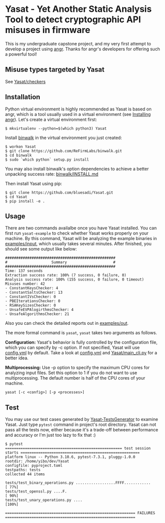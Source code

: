 # Yasat - Yet Another Static Analysis Tool to detect cryptographic API misuses in firmware

This is my undergraduate capstone project, and my very first attempt to develop a project using 
[angr](https://github.com/angr/angr). Thanks for angr's developers for offering such a powerful tool!

## Misuse types targeted by Yasat

See [Yasat/checkers](Yasat/checkers)

## Installation

Python virtual environment is highly recommended as Yasat is based on angr, which is a tool usually used in a virtual environment (see [Installing angr](https://docs.angr.io/introductory-errata/install)). Let's create a virtual environment first:

```
$ mkvirtualenv --python=$(which python3) Yasat
```

Install [binwalk](https://github.com/ReFirmLabs/binwalk) in the virtual environment you just created:
```
$ workon Yasat
$ git clone https://github.com/ReFirmLabs/binwalk.git
$ cd binwalk
$ sudo `which python` setup.py install
```

You may also install binwalk's option dependencies to achieve a better unpacking success rate: [binwalk/INSTALL.md](https://github.com/ReFirmLabs/binwalk/blob/master/INSTALL.md)

Then install Yasat using pip:
```
$ git clone https://github.com/bluesadi/Yasat.git
$ cd Yasat
$ pip install -e .
```

## Usage

There are two commands availalbe once you have Yasat installed. You can first run `yasat-example` to check whether Yasat works properly on your machine. By this command, Yasat will be analyzing the example binaries in [examples/input](examples/input), which usually takes several minutes. After finished, you should see some output like below:
```
##################################################
#                    Summary                     #
##################################################
Time: 137 seconds
Extraction success rate: 100% (7 success, 0 failure, 0)
Analysis success rate: 100% (155 success, 0 failure, 0 timeout)
Misuses number: 42
- ConstantKeysChecker: 4
- ConstantSaltsChecker: 13
- ConstantIVsChecker: 0
- PBEIterationsChecker: 0
- RSAKeySizesChecker: 0
- UnsafeEVPAlogirthmsChecker: 4
- UnsafeAlgorithmsChecker: 21
```
Also you can check the detailed reports out in [examples/out](examples/out).

The more formal command is `yasat`, `yasat` takes two arguments as follows.

**Configuration:** Yasat's behavior is fully controlled by the configuration file, which you can specify by -c option. If not specified, Yasat will use [config.yml](config.yml) by default. Take a look at [config.yml](config.yml) and [Yasat/main_cli.py](Yasat/main_cli.py) for a better idea.

**Multiprocessing:** Use -p option to specify the maximum CPU cores for analyzing input files. Set this option to 1 if you do not want to use multiprocessing. The default number is half of the CPU cores of your machine.
```
yasat [-c <config>] [-p <processes>]
```

## Test

You may use our test cases generated by [Yasat-TestsGenerator](Yasat-TestsGenerator) to examine Yasat. Just type `pytest` command in project's root directory. Yasat can not pass all the tests now, either because it's a trade-off between performance and accuracy or I'm just too lazy to fix that :)
```
$ pytest
===================================================== test session starts ======================================================
platform linux -- Python 3.10.6, pytest-7.3.1, pluggy-1.0.0
rootdir: /home/yibo/dev/Yasat
configfile: pyproject.toml
testpaths: tests
collected 44 items                                                                                                             

tests/test_binary_operations.py ..................FFFF............                                                       [ 77%]
tests/test_openssl.py ....F.                                                                                             [ 90%]
tests/test_unary_operations.py ....                                                                                      [100%]

=========================================================== FAILURES ===========================================================
```